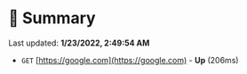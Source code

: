 # 📖 Summary
Last updated: **1/23/2022, 2:49:54 AM**

- `GET` [https://google.com](https://google.com) - **Up** (206ms)
